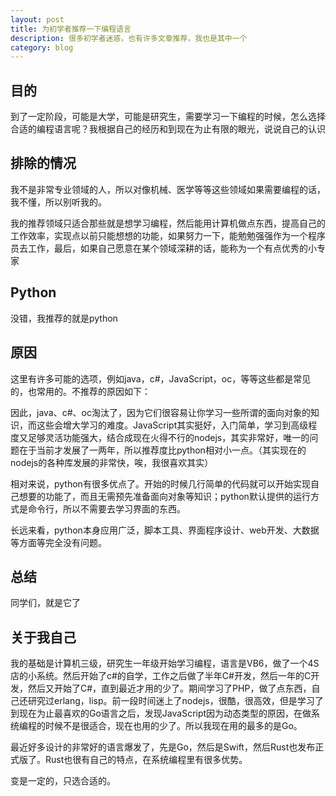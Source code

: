 ```yaml
---
layout: post
title: 为初学者推荐一下编程语言
description: 很多初学者迷惑，也有许多文章推荐，我也是其中一个
category: blog
---
```


## 目的

到了一定阶段，可能是大学，可能是研究生，需要学习一下编程的时候，怎么选择合适的编程语言呢？我根据自己的经历和到现在为止有限的眼光，说说自己的认识

## 排除的情况

我不是非常专业领域的人，所以对像机械、医学等等这些领域如果需要编程的话，我不懂，所以别听我的。

我的推荐领域只适合那些就是想学习编程，然后能用计算机做点东西，提高自己的工作效率，实现点以前只能想想的功能，如果努力一下，能勉勉强强作为一个程序员去工作，最后，如果自己愿意在某个领域深耕的话，能称为一个有点优秀的小专家

## Python

没错，我推荐的就是python

## 原因

这里有许多可能的选项，例如java，c#，JavaScript，oc，等等这些都是常见的，也常用的。不推荐的原因如下：



因此，java、c#、oc淘汰了，因为它们很容易让你学习一些所谓的面向对象的知识，而这些会增大学习的难度。JavaScript其实挺好，入门简单，学习到高级程度又足够灵活功能强大，结合成现在火得不行的nodejs，其实非常好，唯一的问题在于当前才发展了一两年，所以推荐度比python相对小一点。（其实现在的nodejs的各种库发展的非常快，唉，我很喜欢其实）



相对来说，python有很多优点了。开始的时候几行简单的代码就可以开始实现自己想要的功能了，而且无需预先准备面向对象等知识；python默认提供的运行方式是命令行，所以不需要去学习界面的东西。



长远来看，python本身应用广泛，脚本工具、界面程序设计、web开发、大数据等方面等完全没有问题。



## 总结

同学们，就是它了



## 关于我自己

我的基础是计算机三级，研究生一年级开始学习编程，语言是VB6，做了一个4S店的小系统。然后开始了c#的自学，工作之后做了半年C#开发，然后一年的C开发，然后又开始了C#，直到最近才用的少了。期间学习了PHP，做了点东西，自己还研究过erlang，lisp。前一段时间迷上了nodejs，很酷，很高效，但是学习了到现在为止最喜欢的Go语言之后，发现JavaScript因为动态类型的原因，在做系统编程的时候不是很适合，现在也用的少了。所以我现在用的最多的是Go。



最近好多设计的非常好的语言爆发了，先是Go，然后是Swift，然后Rust也发布正式版了。Rust也很有自己的特点，在系统编程里有很多优势。



变是一定的，只选合适的。



[Asher]: http://blog.iot-top.com	"Asher"